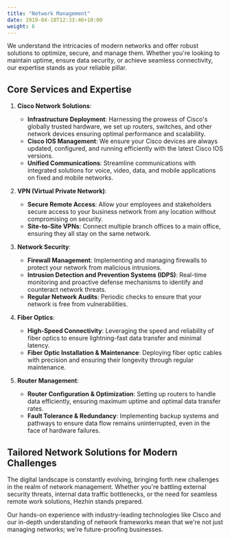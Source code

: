 ```yaml
---
title: "Network Management"
date: 2019-04-18T12:33:46+10:00
weight: 6
---
```


We understand the intricacies of modern networks and offer robust solutions to optimize, secure, and manage them. Whether you're looking to maintain uptime, ensure data security, or achieve seamless connectivity, our expertise stands as your reliable pillar.

## **Core Services and Expertise**

1. **Cisco Network Solutions**: 
   - **Infrastructure Deployment**: Harnessing the prowess of Cisco's globally trusted hardware, we set up routers, switches, and other network devices ensuring optimal performance and scalability.
   - **Cisco IOS Management**: We ensure your Cisco devices are always updated, configured, and running efficiently with the latest Cisco IOS versions.
   - **Unified Communications**: Streamline communications with integrated solutions for voice, video, data, and mobile applications on fixed and mobile networks.

2. **VPN (Virtual Private Network)**:
   - **Secure Remote Access**: Allow your employees and stakeholders secure access to your business network from any location without compromising on security.
   - **Site-to-Site VPNs**: Connect multiple branch offices to a main office, ensuring they all stay on the same network.

3. **Network Security**:
   - **Firewall Management**: Implementing and managing firewalls to protect your network from malicious intrusions.
   - **Intrusion Detection and Prevention Systems (IDPS)**: Real-time monitoring and proactive defense mechanisms to identify and counteract network threats.
   - **Regular Network Audits**: Periodic checks to ensure that your network is free from vulnerabilities.

4. **Fiber Optics**:
   - **High-Speed Connectivity**: Leveraging the speed and reliability of fiber optics to ensure lightning-fast data transfer and minimal latency.
   - **Fiber Optic Installation & Maintenance**: Deploying fiber optic cables with precision and ensuring their longevity through regular maintenance.

5. **Router Management**:
   - **Router Configuration & Optimization**: Setting up routers to handle data efficiently, ensuring maximum uptime and optimal data transfer rates.
   - **Fault Tolerance & Redundancy**: Implementing backup systems and pathways to ensure data flow remains uninterrupted, even in the face of hardware failures.



## **Tailored Network Solutions for Modern Challenges**

The digital landscape is constantly evolving, bringing forth new challenges in the realm of network management. Whether you're battling external security threats, internal data traffic bottlenecks, or the need for seamless remote work solutions, Hezhin stands prepared.

Our hands-on experience with industry-leading technologies like Cisco and our in-depth understanding of network frameworks mean that we're not just managing networks; we're future-proofing businesses.

